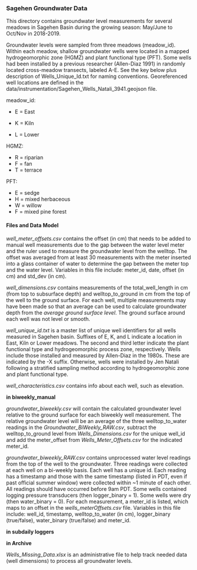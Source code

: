 ### Sagehen Groundwater Data



This directory contains groundwater level measurements for several meadows in Sagehen Basin during the growing season: May/June to Oct/Nov in 2018-2019.

Groundwater levels were sampled from three meadows (meadow_id). Within each meadow, shallow groundwater wells were located in a mapped hydrogeomorphic zone (HGMZ) and plant functional type (PFT). Some wells had been installed by a previous researcher (Allen-Diaz 1991) in randomly located cross-meadow transects, labeled A-E. See the key below plus description of Wells_Unique_Id.txt for naming conventions. Georeferenced well locations are defined in the data/instrumentation/Sagehen_Wells_Natali_3941.geojson file.

meadow_id:

* E = East

* K = Kiln

* L = Lower

HGMZ:

* R = riparian
* F = fan
* T = terrace

PFT:

* E = sedge
* H = mixed herbaceous
* W = willow
* F = mixed pine forest

#### Files and Data Model

*well_meter_offsets.csv*  contains the offset (in cm) that needs to be added to manual well measurements due to the gap between the water level meter and the ruler used to measure the groundwater level from the welltop. The offset was averaged from at least 30 measurements with the meter inserted into a glass container of water to determine the gap between the meter top and the water level. Variables in this file include: meter_id, date, offset (in cm) and std_dev (in cm).  

*well_dimensions.csv*  contains measurements of the total_well_length in cm (from top to subsurface depth) and welltop_to_ground in cm from the top of the well to the ground surface. For   each well, multiple measurements may have been made so that an average can be used to calculate groundwater depth from the *average ground surface level*. The ground surface around each well was not level or smooth.

*well_unique_id.txt* is a master list of unique well identifiers for all wells measured in Sagehen basin. Suffixes of E, K, and L indicate a location in East, Kiln or Lower meadows. The second and third letter indicate the plant functional type and hydrogeomorphic process zone, respectively. Wells include those installed and measured by Allen-Diaz in the 1980s. These are indicated by the -X suffix. Otherwise, wells were installed by Jen Natali following a stratified sampling method according to hydrogeomorphic zone and plant functional type. 

*well_characteristics.csv* contains info about each well, such as elevation.

**in biweekly_manual**

*groundwater_biweekly.csv* will contain the calculated groundwater level relative to the ground surface for each biweekly well measurement. The relative groundwater level will be an average of the three welltop_to_water readings in the *Groundwater_BiWeekly_RAW.csv*, subtract the welltop_to_ground level from *Wells_Dimensions.csv*  for the unique well_id and add the meter_offset from *Wells_Meter_Offsets.csv*  for the indicated meter_id.

*groundwater_biweekly_RAW.csv*   contains unprocessed water level readings from the top of the well to the groundwater. Three readings were collected at each well on a bi-weekly basis. Each well has a unique id. Each reading has a timestamp and those with the same timestamp (listed in PDT, even if past official summer window) were collected within ~1 minute of each other. All readings should have occurred before 9am PDT. Some wells contained logging pressure transducers (then logger_binary = 1). Some wells were dry (then water_binary = 0). For each measurement, a meter_id is listed, which maps to an offset in the *wells_meterOffsets.csv* file. Variables in this file include: well_id, timestamp, welltop_to_water (in cm), logger_binary (true/false), water_binary (true/false) and meter_id.

**in subdaily loggers**



**in Archive**

*Wells_Missing_Data.xlsx* is an administrative file to help track needed data (well dimensions) to process all groundwater levels.

















